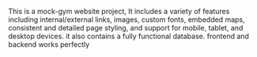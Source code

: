 

This is a mock-gym website  project, It includes a variety of features including internal/external links, images, custom fonts, embedded maps, consistent and detailed page styling, and support for mobile, tablet, and desktop devices.
it also contains a fully functional database.
frontend and backend works perfectly

